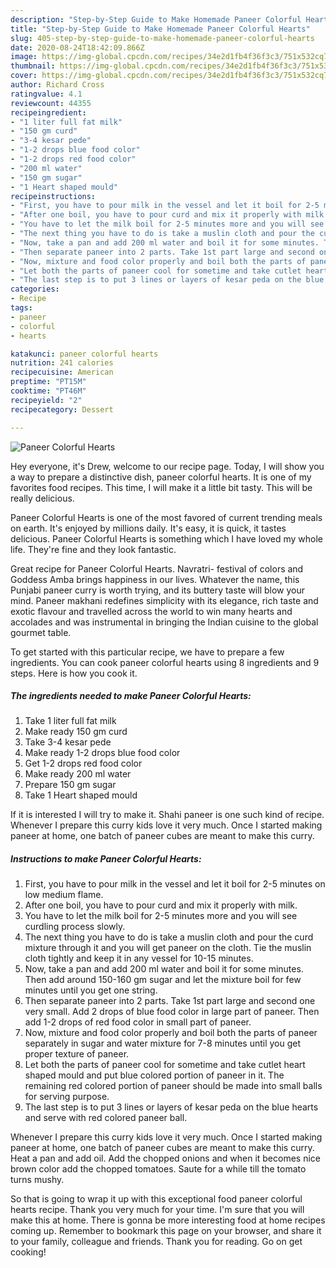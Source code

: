 ```yaml
---
description: "Step-by-Step Guide to Make Homemade Paneer Colorful Hearts"
title: "Step-by-Step Guide to Make Homemade Paneer Colorful Hearts"
slug: 405-step-by-step-guide-to-make-homemade-paneer-colorful-hearts
date: 2020-08-24T18:42:09.866Z
image: https://img-global.cpcdn.com/recipes/34e2d1fb4f36f3c3/751x532cq70/paneer-colorful-hearts-recipe-main-photo.jpg
thumbnail: https://img-global.cpcdn.com/recipes/34e2d1fb4f36f3c3/751x532cq70/paneer-colorful-hearts-recipe-main-photo.jpg
cover: https://img-global.cpcdn.com/recipes/34e2d1fb4f36f3c3/751x532cq70/paneer-colorful-hearts-recipe-main-photo.jpg
author: Richard Cross
ratingvalue: 4.1
reviewcount: 44355
recipeingredient:
- "1 liter full fat milk"
- "150 gm curd"
- "3-4 kesar pede"
- "1-2 drops blue food color"
- "1-2 drops red food color"
- "200 ml water"
- "150 gm sugar"
- "1 Heart shaped mould"
recipeinstructions:
- "First, you have to pour milk in the vessel and let it boil for 2-5 minutes on low medium flame."
- "After one boil, you have to pour curd and mix it properly with milk."
- "You have to let the milk boil for 2-5 minutes more and you will see curdling process slowly."
- "The next thing you have to do is take a muslin cloth and pour the curd mixture through it and you will get paneer on the cloth. Tie the muslin cloth tightly and keep it in any vessel for 10-15 minutes."
- "Now, take a pan and add 200 ml water and boil it for some minutes. Then add around 150-160 gm sugar and let the mixture boil for few minutes until you get one string."
- "Then separate paneer into 2 parts. Take 1st part large and second one very small. Add 2 drops of blue food color in large part of paneer. Then add 1-2 drops of red food color in small part of paneer."
- "Now, mixture and food color properly and boil both the parts of paneer separately in sugar and water mixture for 7-8 minutes until you get proper texture of paneer."
- "Let both the parts of paneer cool for sometime and take cutlet heart shaped mould and put blue colored portion of paneer in it. The remaining red colored portion of paneer should be made into small balls for serving purpose."
- "The last step is to put 3 lines or layers of kesar peda on the blue hearts and serve with red colored paneer ball."
categories:
- Recipe
tags:
- paneer
- colorful
- hearts

katakunci: paneer colorful hearts 
nutrition: 241 calories
recipecuisine: American
preptime: "PT15M"
cooktime: "PT46M"
recipeyield: "2"
recipecategory: Dessert

---
```



![Paneer Colorful Hearts](https://img-global.cpcdn.com/recipes/34e2d1fb4f36f3c3/751x532cq70/paneer-colorful-hearts-recipe-main-photo.jpg)

Hey everyone, it's Drew, welcome to our recipe page. Today, I will show you a way to prepare a distinctive dish, paneer colorful hearts. It is one of my favorites food recipes. This time, I will make it a little bit tasty. This will be really delicious.

Paneer Colorful Hearts is one of the most favored of current trending meals on earth. It's enjoyed by millions daily. It's easy, it is quick, it tastes delicious. Paneer Colorful Hearts is something which I have loved my whole life. They're fine and they look fantastic.

Great recipe for Paneer Colorful Hearts. Navratri- festival of colors and Goddess Amba brings happiness in our lives. Whatever the name, this Punjabi paneer curry is worth trying, and its buttery taste will blow your mind. Paneer makhani redefines simplicity with its elegance, rich taste and exotic flavour and travelled across the world to win many hearts and accolades and was instrumental in bringing the Indian cuisine to the global gourmet table.


To get started with this particular recipe, we have to prepare a few ingredients. You can cook paneer colorful hearts using 8 ingredients and 9 steps. Here is how you cook it.

<!--inarticleads1-->

##### The ingredients needed to make Paneer Colorful Hearts:

1. Take 1 liter full fat milk
1. Make ready 150 gm curd
1. Take 3-4 kesar pede
1. Make ready 1-2 drops blue food color
1. Get 1-2 drops red food color
1. Make ready 200 ml water
1. Prepare 150 gm sugar
1. Take 1 Heart shaped mould


If it is interested I will try to make it. Shahi paneer is one such kind of recipe. Whenever I prepare this curry kids love it very much. Once I started making paneer at home, one batch of paneer cubes are meant to make this curry. 

<!--inarticleads2-->

##### Instructions to make Paneer Colorful Hearts:

1. First, you have to pour milk in the vessel and let it boil for 2-5 minutes on low medium flame.
1. After one boil, you have to pour curd and mix it properly with milk.
1. You have to let the milk boil for 2-5 minutes more and you will see curdling process slowly.
1. The next thing you have to do is take a muslin cloth and pour the curd mixture through it and you will get paneer on the cloth. Tie the muslin cloth tightly and keep it in any vessel for 10-15 minutes.
1. Now, take a pan and add 200 ml water and boil it for some minutes. Then add around 150-160 gm sugar and let the mixture boil for few minutes until you get one string.
1. Then separate paneer into 2 parts. Take 1st part large and second one very small. Add 2 drops of blue food color in large part of paneer. Then add 1-2 drops of red food color in small part of paneer.
1. Now, mixture and food color properly and boil both the parts of paneer separately in sugar and water mixture for 7-8 minutes until you get proper texture of paneer.
1. Let both the parts of paneer cool for sometime and take cutlet heart shaped mould and put blue colored portion of paneer in it. The remaining red colored portion of paneer should be made into small balls for serving purpose.
1. The last step is to put 3 lines or layers of kesar peda on the blue hearts and serve with red colored paneer ball.


Whenever I prepare this curry kids love it very much. Once I started making paneer at home, one batch of paneer cubes are meant to make this curry. Heat a pan and add oil. Add the chopped onions and when it becomes nice brown color add the chopped tomatoes. Saute for a while till the tomato turns mushy. 

So that is going to wrap it up with this exceptional food paneer colorful hearts recipe. Thank you very much for your time. I'm sure that you will make this at home. There is gonna be more interesting food at home recipes coming up. Remember to bookmark this page on your browser, and share it to your family, colleague and friends. Thank you for reading. Go on get cooking!
